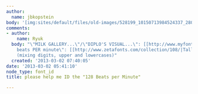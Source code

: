 ```yaml
---
author:
  name: jbkopstein
body: '[img:sites/default/files/old-images/528199_10150713984524337_28071939336_8940210_909477299_n_3542.jpeg]'
comments:
- author:
    name: Ryuk
  body: "\"MILK GALLERY...\"/\"DIPLO'S VISUAL...\": [[http://www.myfonts.com/fonts/typodermic/steelfish|Steelfish]]\r\n\"128
    beats PER minute\": [[http://www.zetafonts.com/collection/108/|Taller Evolution]]
    (mixing digits, upper and lowercases)"
  created: '2013-03-02 07:40:05'
date: '2013-03-02 05:41:10'
node_type: font_id
title: please help me ID the "128 Beats per Minute"

---
```

